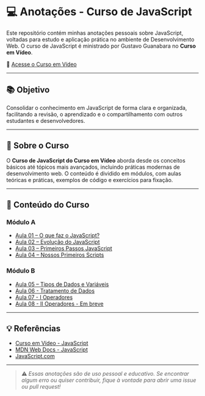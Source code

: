 # 💻 Anotações - Curso de JavaScript

Este repositório contém minhas anotações pessoais sobre JavaScript, voltadas para estudo e aplicação prática no ambiente de Desenvolvimento Web. O curso de JavaScript é ministrado por Gustavo Guanabara no **Curso em Vídeo**.

🔗 [Acesse o Curso em Vídeo](https://www.cursoemvideo.com/)

---

## 📚 Objetivo

Consolidar o conhecimento em JavaScript de forma clara e organizada, facilitando a revisão, o aprendizado e o compartilhamento com outros estudantes e desenvolvedores.

---

## 📌 Sobre o Curso

O **Curso de JavaScript do Curso em Vídeo** aborda desde os conceitos básicos até tópicos mais avançados, incluindo práticas modernas de desenvolvimento web. O conteúdo é dividido em módulos, com aulas teóricas e práticas, exemplos de código e exercícios para fixação.

---

## 📖 Conteúdo do Curso

### Módulo A

- [Aula 01 – O que faz o JavaScript?](./Modulo%20A/README.md#aula-01-o-que-faz-o-javascript)
- [Aula 02 – Evolução do JavaScript](./Modulo%20A/README.md#aula-02-evolução-do-javascript)
- [Aula 03 – Primeiros Passos JavaScript](./Modulo%20A/README.md#aula-03-primeiros-passos-javascript)
- [Aula 04 – Nossos Primeiros Scripts](./Modulo%20A/README.md#aula-04-nossos-primeiros-scripts)

### Módulo B

- [Aula 05 – Tipos de Dados e Variáveis](./Modulo%20B/README.md#aula-05-tipos-de-dados-e-variáveis)
- [Aula 06 - Tratamento de Dados](./Modulo%20B/README.md#aula-06-tratamento-de-dados)
- [Aula 07 - I Operadores](./Modulo%20B/README.md#aula-07-i-operadores)
- [Aula 08 - II Operadores - Em breve](./Modulo%20B/README.md)

---

## 💡 Referências

- [Curso em Vídeo - JavaScript](https://www.cursoemvideo.com/course/javascript/)
- [MDN Web Docs - JavaScript](https://developer.mozilla.org/pt-BR/docs/Web/JavaScript)
- [JavaScript.com](https://www.javascript.com/)

---

> ⚠️ _Essas anotações são de uso pessoal e educativo. Se encontrar algum erro ou quiser contribuir, fique à vontade para abrir uma issue ou pull request!_